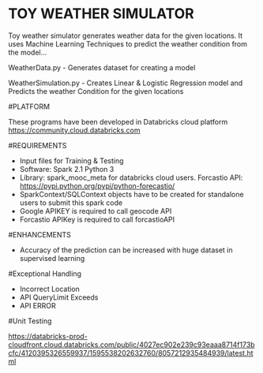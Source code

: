 # TOY WEATHER SIMULATOR #

Toy weather simulator generates weather data for the given locations. It uses Machine Learning Techniques to predict the weather condition from the model...

WeatherData.py        - Generates dataset for creating a model

WeatherSimulation.py  - Creates Linear & Logistic Regression model and Predicts the weather Condition for the given locations

#PLATFORM

These programs have been developed in Databricks cloud platform https://community.cloud.databricks.com

#REQUIREMENTS
- Input files for Training & Testing
- Software: Spark 2.1 Python 3
- Library: spark_mooc_meta for databricks cloud users. Forcastio API:  https://pypi.python.org/pypi/python-forecastio/
- SparkContext/SQLContext objects have to be created for standalone users to submit this spark code
- Google APIKEY is required to call geocode API
- Forcastio APIKey is required to call forcastioAPI
	  
#ENHANCEMENTS
- Accuracy of the prediction can be increased with huge dataset in supervised learning

#Exceptional Handling
- Incorrect Location
- API QueryLimit Exceeds
- API ERROR

#Unit Testing

https://databricks-prod-cloudfront.cloud.databricks.com/public/4027ec902e239c93eaaa8714f173bcfc/4120395326559937/1595538202632760/8057212935484939/latest.html

